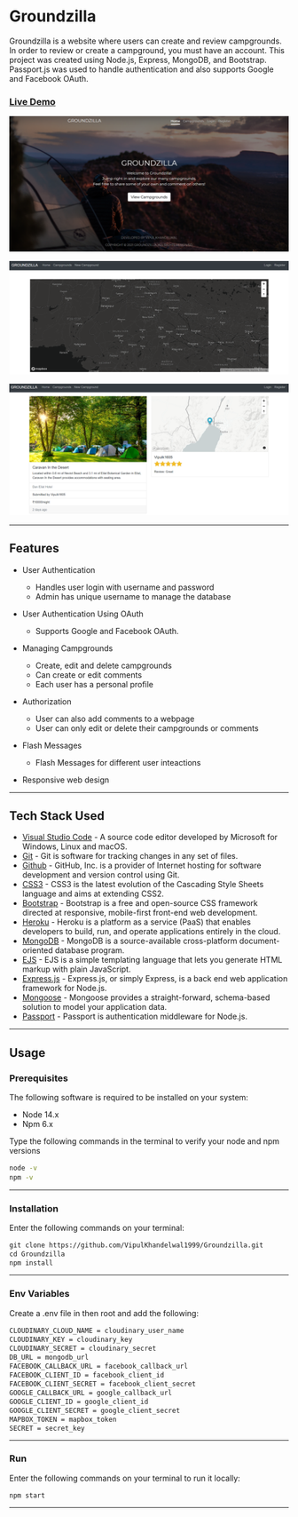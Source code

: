 # Groundzilla

Groundzilla is a website where users can create and review campgrounds. In order to review or create a campground, you must have an account.
This project was created using Node.js, Express, MongoDB, and Bootstrap. Passport.js was used to handle authentication and also supports Google and Facebook OAuth. <br>

### [Live Demo](https://dry-shelf-66779.herokuapp.com/)

![screenshot](https://github.com/VipulKhandelwal1999/Groundzilla/blob/main/images/home_screen.png)

![screenshot](https://github.com/VipulKhandelwal1999/Groundzilla/blob/main/images/home_screen_1.png)

![screenshot](https://github.com/VipulKhandelwal1999/Groundzilla/blob/main/images/campgrounds.png)

---

## Features

- User Authentication
  - Handles user login with username and password
  - Admin has unique username to manage the database

- User Authentication Using OAuth
  - Supports Google and Facebook OAuth.

- Managing Campgrounds
  - Create, edit and delete campgrounds
  - Can create or edit comments
  - Each user has a personal profile

- Authorization
  - User can also add comments to a webpage
  - User can only edit or delete their campgrounds or comments

- Flash Messages 
  - Flash Messages for different user inteactions

- Responsive web design

---

## Tech Stack Used

- [Visual Studio Code](https://code.visualstudio.com/) - A source code editor developed by Microsoft for Windows, Linux and macOS.
- [Git](https://git-scm.com/) - Git is software for tracking changes in any set of files.
- [Github](https://github.com/) - GitHub, Inc. is a provider of Internet hosting for software development and version control using Git.
- [CSS3](https://en.wikipedia.org/wiki/CSS) - CSS3 is the latest evolution of the Cascading Style Sheets language and aims at extending CSS2.
- [Bootstrap](https://getbootstrap.com/) - Bootstrap is a free and open-source CSS framework directed at responsive, mobile-first front-end web development.
- [Heroku](https://dashboard.heroku.com/) - Heroku is a platform as a service (PaaS) that enables developers to build, run, and operate applications entirely in the cloud.
- [MongoDB](https://www.mongodb.com/) - MongoDB is a source-available cross-platform document-oriented database program.
- [EJS](https://ejs.co/) - EJS is a simple templating language that lets you generate HTML markup with plain JavaScript.
- [Express.js](https://expressjs.com/) - Express.js, or simply Express, is a back end web application framework for Node.js.
- [Mongoose](https://mongoosejs.com/) - Mongoose provides a straight-forward, schema-based solution to model your application data.
- [Passport](http://www.passportjs.org/) - Passport is authentication middleware for Node.js.

---
## Usage

### Prerequisites

The following software is required to be installed on your system:

- Node 14.x
- Npm 6.x

Type the following commands in the terminal to verify your node and npm versions

```bash
node -v
npm -v
```
---

### Installation

Enter the following commands on your terminal:

```
git clone https://github.com/VipulKhandelwal1999/Groundzilla.git
cd Groundzilla
npm install
```

---

### Env Variables

Create a .env file in then root and add the following:

```
CLOUDINARY_CLOUD_NAME = cloudinary_user_name
CLOUDINARY_KEY = cloudinary_key
CLOUDINARY_SECRET = cloudinary_secret
DB_URL = mongodb_url
FACEBOOK_CALLBACK_URL = facebook_callback_url
FACEBOOK_CLIENT_ID = facebook_client_id
FACEBOOK_CLIENT_SECRET = facebook_client_secret
GOOGLE_CALLBACK_URL = google_callback_url
GOOGLE_CLIENT_ID = google_client_id
GOOGLE_CLIENT_SECRET = google_client_secret
MAPBOX_TOKEN = mapbox_token
SECRET = secret_key
```

---

### Run

Enter the following commands on your terminal to run it locally:

```
npm start

```

---
